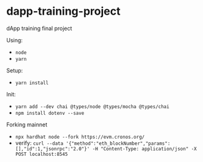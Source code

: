 # dapp-training-project
dApp training final project

Using:

- `node`
- `yarn`

Setup:
- `yarn install`

Init:
- `yarn add --dev chai @types/node @types/mocha @types/chai`
- `npm install dotenv --save`

Forking mainnet
- `npx hardhat node --fork https://evm.cronos.org/`
- verify: `curl --data '{"method":"eth_blockNumber","params":[],"id":1,"jsonrpc":"2.0"}' -H "Content-Type: application/json" -X POST localhost:8545`